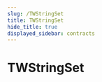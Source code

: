 ```yaml
---
slug: /TWStringSet
title: TWStringSet
hide_title: true
displayed_sidebar: contracts
---
```


# TWStringSet
